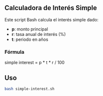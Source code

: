 ## Calculadora de Interés Simple

Este script Bash calcula el interés simple dado:

- **p**: monto principal  
- **r**: tasa anual de interés (%)  
- **t**: periodo en años  

### Fórmula
simple interest = p * t * r / 100

## Uso

```bash
bash simple-interest.sh
